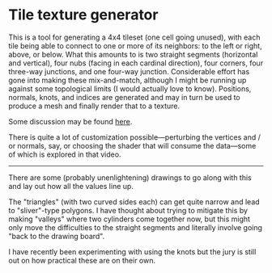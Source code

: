 Tile texture generator
======================

This is a tool for generating a 4x4 tileset (one cell going unused), with each tile being able to connect to one or more
of its neighbors: to the left or right, above, or below. What this amounts to is two straight segments (horizontal and
vertical), four nubs (facing in each cardinal direction), four corners, four three-way junctions, and one four-way
junction. Considerable effort has gone into making these mix-and-match, although I might be running up against some
topological limits (I would actually love to know). Positions, normals, knots, and indices are generated and may in
turn be used to produce a mesh and finally render that to a texture.

Some discussion may be found [here](https://www.youtube.com/watch?v=UKlaECIYRUA).

There is quite a lot of customization possible&mdash;perturbing the vertices and / or normals, say, or choosing the
shader that will consume the data&mdash;some of which is explored in that video.

---

There are some (probably unenlightening) drawings to go along with this and lay out how all the values line up.

The "triangles" (with two curved sides each) can get quite narrow and lead to "sliver"-type polygons. I have thought about
trying to mitigate this by making "valleys" where two cylinders come together now, but this might only move the difficulties
to the straight segments and literally involve going "back to the drawing board".

I have recently been experimenting with using the knots but the jury is still out on how practical these are on their own.
